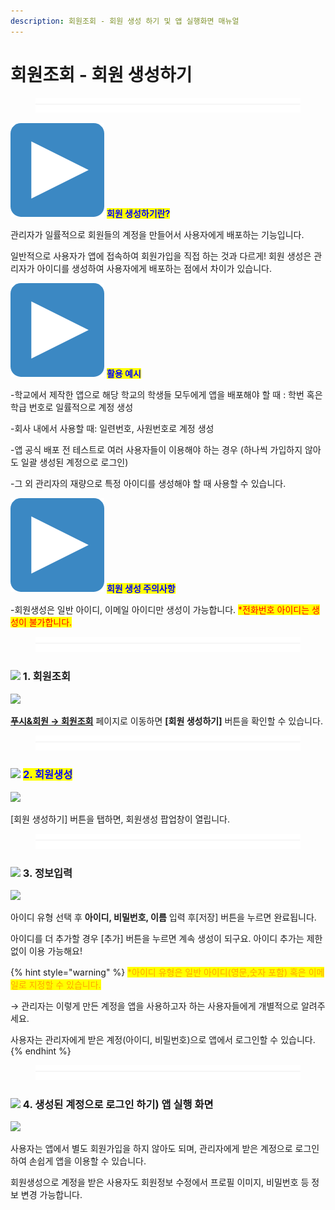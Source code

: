 ```yaml
---
description: 회원조회 - 회원 생성 하기 및 앱 실행화면 매뉴얼
---
```


# 회원조회 - 회원 생성하기

<figure><img src="../../../.gitbook/assets/구분선 (1).PNG" alt=""><figcaption></figcaption></figure>

<img src="../../../.gitbook/assets/image (9).png" alt="" data-size="line"> <mark style="color:blue;">**회원 생성하기란?**</mark>

관리자가 일률적으로 회원들의 계정을 만들어서 사용자에게 배포하는 기능입니다.

일반적으로 사용자가 앱에 접속하여 회원가입을 직접 하는 것과 다르게! 회원 생성은 관리자가 아이디를 생성하여 사용자에게 배포하는 점에서 차이가 있습니다.

<img src="../../../.gitbook/assets/image (9).png" alt="" data-size="line"> <mark style="color:blue;">**활용 예시​**</mark>

\-학교에서 제작한 앱으로 해당 학교의 학생들 모두에게 앱을 배포해야 할 때 : 학번 혹은 학급 번호로 일률적으로 계정 생성

\-회사 내에서 사용할 때: 일련번호, 사원번호로 계정 생성

\-앱 공식 배포 전 테스트로 여러 사용자들이 이용해야 하는 경우 (하나씩 가입하지 않아도 일괄 생성된 계정으로 로그인)

\-그 외 관리자의 재량으로 특정 아이디를 생성해야 할 때 사용할 수 있습니다.

<img src="../../../.gitbook/assets/image (9).png" alt="" data-size="line"> <mark style="color:blue;">**회원 생성 주의사항**</mark>

\-회원생성은 일반 아이디, 이메일 아이디만 생성이 가능합니다. <mark style="color:red;">\*전화번호 아이디는 생성이 불가합니다.</mark>&#x20;

<figure><img src="../../../.gitbook/assets/구분선 (1).PNG" alt=""><figcaption></figcaption></figure>

### ![](https://wp.swing2app.co.kr/wp-content/uploads/2018/09/%EB%8B%A8%EB%9D%BD1-1.png) 1. 회원조회

![](https://wp.swing2app.co.kr/wp-content/uploads/2021/03/%ED%9A%8C%EC%9B%90%EC%83%9D%EC%84%B16.png)

[**푸시&회원 → 회원조회**](http://www.swing2app.co.kr/view/member\_list) 페이지로 이동하면 **\[회원 생성하기]** 버튼을 확인할 수 있습니다.

<figure><img src="../../../.gitbook/assets/구분선 (1).PNG" alt=""><figcaption></figcaption></figure>

### ![](https://wp.swing2app.co.kr/wp-content/uploads/2018/09/%EB%8B%A8%EB%9D%BD1-1.png) <mark style="color:blue;">2. 회원생성</mark>

![](https://wp.swing2app.co.kr/wp-content/uploads/2021/03/%ED%9A%8C%EC%9B%90%EC%83%9D%EC%84%B17.png)

\[회원 생성하기] 버튼을 탭하면, 회원생성 팝업창이 열립니다.

<figure><img src="../../../.gitbook/assets/구분선 (1).PNG" alt=""><figcaption></figcaption></figure>

### ![](https://wp.swing2app.co.kr/wp-content/uploads/2018/09/%EB%8B%A8%EB%9D%BD1-1.png) 3. 정보입력

![](https://wp.swing2app.co.kr/wp-content/uploads/2021/03/%ED%9A%8C%EC%9B%90%EC%83%9D%EC%84%B18.png)

아이디 유형 선택 후 **아이디, 비밀번호, 이름** 입력 후\[저장] 버튼을 누르면 완료됩니다.

아이디를 더 추가할 경우 \[추가] 버튼을 누르면 계속 생성이 되구요. 아이디 추가는 제한 없이 이용 가능해요!

{% hint style="warning" %}
<mark style="color:orange;">\*아이디 유형은 일반 아이디(영문,숫자 포함) 혹은 이메일로 지정할 수 있습니다.</mark>&#x20;

→ 관리자는 이렇게 만든 계정을 앱을 사용하고자 하는 사용자들에게 개별적으로 알려주세요.

사용자는 관리자에게 받은 계정(아이디, 비밀번호)으로 앱에서 로그인할 수 있습니다.
{% endhint %}

<figure><img src="../../../.gitbook/assets/구분선 (1).PNG" alt=""><figcaption></figcaption></figure>

### ![](https://wp.swing2app.co.kr/wp-content/uploads/2018/09/%EB%8B%A8%EB%9D%BD1-1.png) 4. 생성된 계정으로 로그인 하기) 앱 실행 화면

![](https://wp.swing2app.co.kr/wp-content/uploads/2021/03/%ED%9A%8C%EC%9B%90%EC%83%9D%EC%84%B1.png)

사용자는 앱에서 별도 회원가입을 하지 않아도 되며, 관리자에게 받은 계정으로 로그인하여 손쉽게 앱을 이용할 수 있습니다.

회원생성으로 계정을 받은 사용자도 회원정보 수정에서 프로필 이미지, 비밀번호 등 정보 변경 가능합니다.

